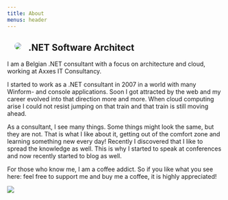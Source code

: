 ```yaml
---
title: About
menus: header
---
```

<div class="circular--portrait">
<img style="float: left; margin:1.2em; border-radius: 50%; max-width:15em" src="https://sessionize.com/image/c692-400o400o2-9c2j4mybfFsRGXj3qTwykm.jpeg">
</div>

## .NET Software Architect

I am a Belgian .NET consultant with a focus on architecture and cloud, working at Axxes IT Consultancy.  

I started to work as a .NET consultant in 2007 in a world with many Winform- and console applications. Soon I got attracted by the web and my career evolved into that direction more and more. When cloud computing arise I could not resist jumping on that train and that train is still moving ahead.

As a consultant, I see many things. Some things might look the same, but they are not. That is what I like about it, getting out of the comfort zone and learning something new every day! Recently I discovered that I like to spread the knowledge as well. This is why I started to speak at conferences and now recently started to blog as well. 

For those who know me, I am a coffee addict. So if you like what you see here: feel free to support me and buy me a coffee, it is highly appreciated! 

<a href="https://www.buymeacoffee.com/robvanpamel"><img src="https://img.buymeacoffee.com/button-api/?text=Buy me a coffee!&emoji=&slug=robvanpamel&button_colour=FFDD00&font_colour=000000&font_family=Cookie&outline_colour=000000&coffee_colour=ffffff" /></a>